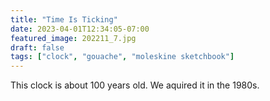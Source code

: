 ```yaml
---
title: "Time Is Ticking"
date: 2023-04-01T12:34:05-07:00
featured_image: 202211_7.jpg
draft: false
tags: ["clock", "gouache", "moleskine sketchbook"]
---
```


This clock is about 100 years old. We aquired it in the 1980s.
